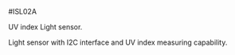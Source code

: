 <!--- PrjInfo ---> <!--- Please remove this line after manually editing --->
<!--- 00a56be08b96043df9e37d6aff7b6990 --->
<!--- Created:20170112-18:22: ---> 
<!--- Author:Mlab: ---> 
<!--- AuthorEmail:mlab@mlab.cz: ---> 
<!--- Tags:imported: ---> 
<!--- Ust:[End]: ---> 
<!--- Name:ISL02A: --->
#ISL02A 
<!--- LongName --->
UV index Light sensor.
<!--- ELongName ---> 

<!--- Lead --->
Light sensor with I2C interface and UV index measuring capability.
<!--- ELead ---> 


​
​
<!--- Description --->
<!--- EDescription --->
<!--- Content --->
<!--- EContent --->
            